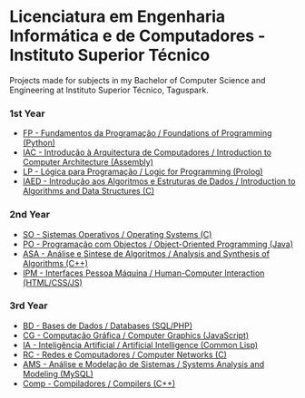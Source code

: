 # Licenciatura em Engenharia Informática e de Computadores - Instituto Superior Técnico
Projects made for subjects in my Bachelor of Computer Science and Engineering at Instituto Superior Técnico, Taguspark.

### 1st Year
* [FP - Fundamentos da Programação / Foundations of Programming (Python)](https://github.com/J04N4/IST-LEIC/tree/main/1st_year/FP)
* [IAC - Introdução à Arquitectura de Computadores / Introduction to Computer Architecture (Assembly)](https://github.com/J04N4/IST-LEIC/tree/main/1st_year/IAC)
* [LP - Lógica para Programação / Logic for Programming (Prolog)](https://github.com/J04N4/IST-LEIC/tree/main/1st_year/LP)
* [IAED - Introdução aos Algoritmos e Estruturas de Dados / Introduction to Algorithms and Data Structures (C)](https://github.com/J04N4/IST-LEIC/tree/main/1st_year/IAED)

### 2nd Year
* [SO - Sistemas Operativos / Operating Systems (C)](https://github.com/J04N4/IST-LEIC/tree/main/2nd_year/SO) 
* [PO - Programação com Objectos / Object-Oriented Programming (Java)](https://github.com/J04N4/IST-LEIC/tree/main/2nd_year/PO/ProjetoPO-master/)
* [ASA - Análise e Sintese de Algoritmos / Analysis and Synthesis of Algorithms (C++)](https://github.com/J04N4/IST-LEIC/tree/main/2nd_year/ASA)
* [IPM - Interfaces Pessoa Máquina / Human-Computer Interaction (HTML/CSS/JS)](https://github.com/J04N4/IST-LEIC/tree/main/2nd_year/IPM/iGo/)

### 3rd Year
[comment]: < * [SD - Sistemas Distribuidos / Distributed Systems (Java)](3rd_Year/SD) >
[comment]: < * [ES - Engenharia de Software / Software Engineering (Java)](3rd_Year/ES) >
* [BD - Bases de Dados / Databases (SQL/PHP)](https://github.com/J04N4/IST-LEIC/tree/main/3rd_year/BD)
* [CG - Computação Gráfica / Computer Graphics (JavaScript)](https://github.com/J04N4/IST-LEIC/tree/main/3rd_year/CG)
* [IA - Inteligência Artificial / Artificial Intelligence (Common Lisp)](https://github.com/J04N4/IST-LEIC/tree/main/3rd_year/IA)
* [RC - Redes e Computadores / Computer Networks (C)](https://github.com/J04N4/IST-LEIC/tree/main/3rd_year/RC)
* [AMS - Análise e Modelação de Sistemas / Systems Analysis and Modeling (MySQL)](https://github.com/J04N4/IST-LEIC/tree/main/3rd_year/AMS)
* [Comp - Compiladores / Compilers (C++)](https://github.com/J04N4/IST-LEIC/tree/main/3rd_year/COMP)

